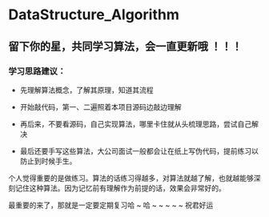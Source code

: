 # DataStructure_Algorithm
 
 ## 留下你的星，共同学习算法，会一直更新哦 ！！！

 ### 学习思路建议：

 - 先理解算法概念，了解其原理，知道其流程
 
 - 开始敲代码，第一、二遍照着本项目源码边敲边理解
 
 - 再后来，不要看源码，自己实现算法，哪里卡住就从头梳理思路，尝试自己解决

 - 最后还要手写这些算法，大公司面试一般都会让在纸上写伪代码，提前练习以防止到时候手生。

 个人觉得重要的是做练习。算法的话练习得越多，对算法就越了解，也就越能够深刻记住这种算法。因为记忆前有理解作为前提的话，效果会非常好的。

 最重要的来了，那就是一定要定期复习哈 ~ 哈 ~ ~ ~ ~ ~ 祝君好运
